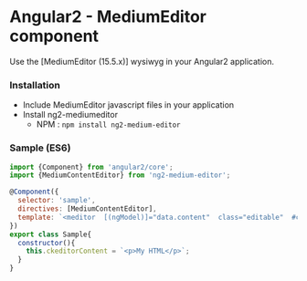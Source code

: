 # Angular2 - MediumEditor component

Use the [MediumEditor (15.5.x)] wysiwyg in your Angular2 application.

### <a name="install"></a>Installation

- Include MediumEditor javascript files in your application
- Install ng2-mediumeditor
  - NPM : ```npm install ng2-medium-editor```

### <a name="sample"></a>Sample (ES6)

```javascript
import {Component} from 'angular2/core';
import {MediumContentEditor} from 'ng2-medium-editor';

@Component({
  selector: 'sample',
  directives: [MediumContentEditor],
  template: `<meditor  [(ngModel)]="data.content"  class="editable"  #content="ngForm"  ngControl="content"></meditor>`
})
export class Sample{
  constructor(){
    this.ckeditorContent = `<p>My HTML</p>`;
  }
}
```



